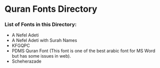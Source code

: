 
# Quran Fonts Directory

### List of Fonts in this Directory:
* A Nefel Adeti
* A Nefel Adeti with Surah Names
* KFGQPC
* PDMS Quran Font (This font is one of the best arabic font for MS Word but has some issues in web).
* Scheherazade

